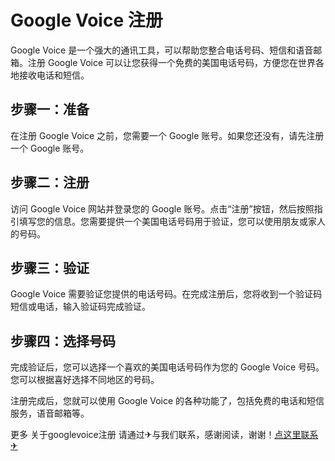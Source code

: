 # Google Voice 注册

Google Voice 是一个强大的通讯工具，可以帮助您整合电话号码、短信和语音邮箱。注册 Google Voice 可以让您获得一个免费的美国电话号码，方便您在世界各地接收电话和短信。

## 步骤一：准备

在注册 Google Voice 之前，您需要一个 Google 账号。如果您还没有，请先注册一个 Google 账号。

## 步骤二：注册

访问 Google Voice 网站并登录您的 Google 账号。点击“注册”按钮，然后按照指引填写您的信息。您需要提供一个美国电话号码用于验证，您可以使用朋友或家人的号码。

## 步骤三：验证

Google Voice 需要验证您提供的电话号码。在完成注册后，您将收到一个验证码短信或电话，输入验证码完成验证。

## 步骤四：选择号码

完成验证后，您可以选择一个喜欢的美国电话号码作为您的 Google Voice 号码。您可以根据喜好选择不同地区的号码。

注册完成后，您就可以使用 Google Voice 的各种功能了，包括免费的电话和短信服务，语音邮箱等。

更多 关于googlevoice注册 请通过✈与我们联系，感谢阅读，谢谢！[点这里联系✈](https://t.me/sjlmbot)